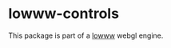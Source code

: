 lowww-controls
===

This package is part of a [lowww](https://github.com/andrevenancio/lowww) webgl engine.

